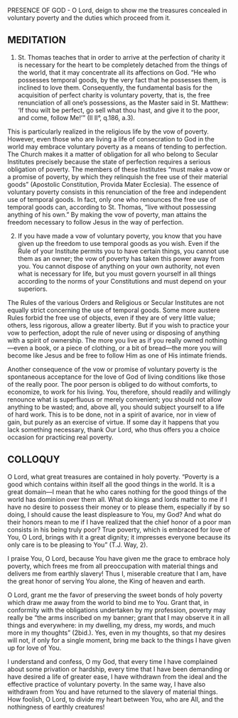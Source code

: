 PRESENCE OF GOD - O Lord, deign to show me the treasures concealed in voluntary poverty and the duties which proceed from it.

## MEDITATION

1. St. Thomas teaches that in order to arrive at the perfection of charity it is necessary for the heart to be completely detached from the things of the world, that it may concentrate all its affections on God. “He who possesses temporal goods, by the very fact that he possesses them, is inclined to love them. Consequently, the fundamental basis for the acquisition of perfect charity is voluntary poverty, that is, the free renunciation of all one’s possessions, as the Master said in St. Matthew: ‘If thou wilt be perfect, go sell what thou hast, and give it to the poor, and come, follow Me!’” (II II°, q.186, a.3).

This is particularly realized in the religious life by the vow of poverty. However, even those who are living a life of consecration to God in the world may embrace voluntary poverty as a means of tending to perfection. The Church makes it a matter of obligation for all who belong to Secular Institutes precisely because the state of perfection requires a serious obligation of poverty. The members of these Institutes “must make a vow or a promise of poverty, by which they relinquish the free use of their material goods” (Apostolic Constitution, Provida Mater Ecclesia). The essence of voluntary poverty consists in this renunciation of the free and independent use of temporal goods. In fact, only one who renounces the free use of temporal goods can, according to St. Thomas, “live without possessing anything of his own.” By making the vow of poverty, man attains the freedom necessary to follow Jesus in the way of perfection.


2. If you have made a vow of voluntary poverty, you know that you have given up the freedom to use temporal goods as you wish. Even if the Rule of your Institute permits you to have certain things, you cannot use them as an owner; the vow of poverty has taken this power away from you. You cannot dispose of anything on your own authority, not even what is necessary for life, but you must govern yourself in all things according to the norms of your Constitutions and must depend on your superiors.

The Rules of the various Orders and Religious or Secular Institutes are not equally strict concerning the use of temporal goods. Some more austere Rules forbid the free use of objects, even if they are of very little value; others, less rigorous, allow a greater liberty. But if you wish to practice your vow to perfection, adopt the rule of never using or disposing of anything with a spirit of ownership. The more you live as if you really owned nothing—even a book, or a piece of clothing, or a bit of bread—the more you will become like Jesus and be free to follow Him as one of His intimate friends.

Another consequence of the vow or promise of voluntary poverty is the spontaneous acceptance for the love of God of living conditions like those of the really poor. The poor person is obliged to do without comforts, to economize, to work for his living. You, therefore, should readily and willingly renounce what is superfluous or merely convenient; you should not allow anything to be wasted; and, above all, you should subject yourself to a life of hard work. This is to be done, not in a spirit of avarice, nor in view of gain, but purely as an exercise of virtue. If some day it happens that you lack something necessary, thank Our Lord, who thus offers you a choice occasion for practicing real poverty.

## COLLOQUY

O Lord, what great treasures are contained in holy poverty. “Poverty is a good which contains within itself all the good things in the world. It is a great domain—I mean that he who cares nothing for the good things of the world has dominion over them all. What do kings and lords matter to me if I have no desire to possess their money or to please them, especially if by so doing, I should cause the least displeasure to You, my God? And what do their honors mean to me if I have realized that the chief honor of a poor man consists in his being truly poor? True poverty, which is embraced for love of You, O Lord, brings with it a great dignity; it impresses everyone because its only care is to be pleasing to You” (T.J. Way, 2).

I praise You, O Lord, because You have given me the grace to embrace holy poverty, which frees me from all preoccupation with material things and delivers me from earthly slavery! Thus I, miserable creature that I am, have the great honor of serving You alone, the King of heaven and earth.

O Lord, grant me the favor of preserving the sweet bonds of holy poverty which draw me away from the world to bind me to You. Grant that, in conformity with the obligations undertaken by my profession, poverty may really be “the arms inscribed on my banner; grant that I may observe it in all things and everywhere: in my dwelling, my dress, my words, and much more in my thoughts” (2bid.). Yes, even in my thoughts, so that my desires will not, if only for a single moment, bring me back to the things I have given up for love of You.

I understand and confess, O my God, that every time I have complained about some privation or hardship, every time that I have been demanding or have desired a life of greater ease, I have withdrawn from the ideal and the effective practice of voluntary poverty. In the same way, I have also withdrawn from You and have returned to the slavery of material things. How foolish, O Lord, to divide my heart between You, who are All, and the nothingness of earthly creatures!
